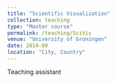 ```yaml
---
title: "Scientific Visualization"
collection: teaching
type: "Master course"
permalink: /teaching/SciVis
venue: "University of Groningen"
date: 2014-09
location: "City, Country"
---
```


Teaching assistant
